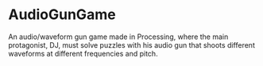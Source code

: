 # AudioGunGame
An audio/waveform gun game made in Processing, where the main protagonist, DJ, must solve puzzles with his audio gun that shoots different waveforms at different frequencies and pitch. 
